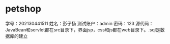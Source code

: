 # petshop
学号：202130441511 姓名：彭子扬 测试账户：admin 密码：123 
源代码：JavaBean和servlet都在src目录下，界面jsp，css和js都在web目录下。.sql是数据库的建立
